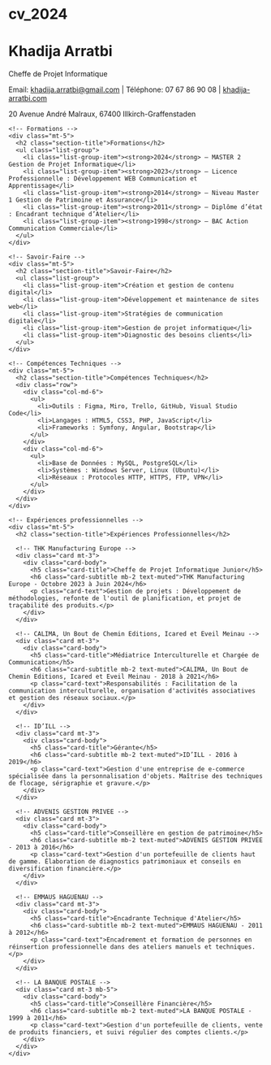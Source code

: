 # cv_2024
<!DOCTYPE html>
<html lang="fr">
<head>
  <meta charset="UTF-8">
  <meta name="viewport" content="width=device-width, initial-scale=1.0">
  <title>CV Khadija Arratbi</title>
  <link href="https://cdn.jsdelivr.net/npm/bootstrap@5.3.0-alpha1/dist/css/bootstrap.min.css" rel="stylesheet">
  <link rel="stylesheet" href="style.css">
</head>
<body>

  <div class="container">
    <!-- En-tête -->
    <div class="text-center mt-5">
      <h1>Khadija Arratbi</h1>
      <p>Cheffe de Projet Informatique</p>
      <p>Email: <a href="mailto:khadija.arratbi@gmail.com">khadija.arratbi@gmail.com</a> | Téléphone: 07 67 86 90 08 | <a href="https://www.khadija-arratbi.com">khadija-arratbi.com</a></p>
      <p>20 Avenue André Malraux, 67400 Illkirch-Graffenstaden</p>
    </div>

    <!-- Formations -->
    <div class="mt-5">
      <h2 class="section-title">Formations</h2>
      <ul class="list-group">
        <li class="list-group-item"><strong>2024</strong> – MASTER 2 Gestion de Projet Informatique</li>
        <li class="list-group-item"><strong>2023</strong> – Licence Professionnelle : Développement WEB Communication et Apprentissage</li>
        <li class="list-group-item"><strong>2014</strong> – Niveau Master 1 Gestion de Patrimoine et Assurance</li>
        <li class="list-group-item"><strong>2011</strong> – Diplôme d’état : Encadrant technique d’Atelier</li>
        <li class="list-group-item"><strong>1998</strong> – BAC Action Communication Commerciale</li>
      </ul>
    </div>

    <!-- Savoir-Faire -->
    <div class="mt-5">
      <h2 class="section-title">Savoir-Faire</h2>
      <ul class="list-group">
        <li class="list-group-item">Création et gestion de contenu digital</li>
        <li class="list-group-item">Développement et maintenance de sites web</li>
        <li class="list-group-item">Stratégies de communication digitale</li>
        <li class="list-group-item">Gestion de projet informatique</li>
        <li class="list-group-item">Diagnostic des besoins clients</li>
      </ul>
    </div>

    <!-- Compétences Techniques -->
    <div class="mt-5">
      <h2 class="section-title">Compétences Techniques</h2>
      <div class="row">
        <div class="col-md-6">
          <ul>
            <li>Outils : Figma, Miro, Trello, GitHub, Visual Studio Code</li>
            <li>Langages : HTML5, CSS3, PHP, JavaScript</li>
            <li>Frameworks : Symfony, Angular, Bootstrap</li>
          </ul>
        </div>
        <div class="col-md-6">
          <ul>
            <li>Base de Données : MySQL, PostgreSQL</li>
            <li>Systèmes : Windows Server, Linux (Ubuntu)</li>
            <li>Réseaux : Protocoles HTTP, HTTPS, FTP, VPN</li>
          </ul>
        </div>
      </div>
    </div>

    <!-- Expériences professionnelles -->
    <div class="mt-5">
      <h2 class="section-title">Expériences Professionnelles</h2>

      <!-- THK Manufacturing Europe -->
      <div class="card mt-3">
        <div class="card-body">
          <h5 class="card-title">Cheffe de Projet Informatique Junior</h5>
          <h6 class="card-subtitle mb-2 text-muted">THK Manufacturing Europe - Octobre 2023 à Juin 2024</h6>
          <p class="card-text">Gestion de projets : Développement de méthodologies, refonte de l'outil de planification, et projet de traçabilité des produits.</p>
        </div>
      </div>

      <!-- CALIMA, Un Bout de Chemin Editions, Icared et Eveil Meinau -->
      <div class="card mt-3">
        <div class="card-body">
          <h5 class="card-title">Médiatrice Interculturelle et Chargée de Communication</h5>
          <h6 class="card-subtitle mb-2 text-muted">CALIMA, Un Bout de Chemin Editions, Icared et Eveil Meinau - 2018 à 2021</h6>
          <p class="card-text">Responsabilités : Facilitation de la communication interculturelle, organisation d'activités associatives et gestion des réseaux sociaux.</p>
        </div>
      </div>

      <!-- ID’ILL -->
      <div class="card mt-3">
        <div class="card-body">
          <h5 class="card-title">Gérante</h5>
          <h6 class="card-subtitle mb-2 text-muted">ID’ILL - 2016 à 2019</h6>
          <p class="card-text">Gestion d'une entreprise de e-commerce spécialisée dans la personnalisation d'objets. Maîtrise des techniques de flocage, sérigraphie et gravure.</p>
        </div>
      </div>

      <!-- ADVENIS GESTION PRIVEE -->
      <div class="card mt-3">
        <div class="card-body">
          <h5 class="card-title">Conseillère en gestion de patrimoine</h5>
          <h6 class="card-subtitle mb-2 text-muted">ADVENIS GESTION PRIVEE - 2013 à 2016</h6>
          <p class="card-text">Gestion d'un portefeuille de clients haut de gamme. Élaboration de diagnostics patrimoniaux et conseils en diversification financière.</p>
        </div>
      </div>

      <!-- EMMAUS HAGUENAU -->
      <div class="card mt-3">
        <div class="card-body">
          <h5 class="card-title">Encadrante Technique d'Atelier</h5>
          <h6 class="card-subtitle mb-2 text-muted">EMMAUS HAGUENAU - 2011 à 2012</h6>
          <p class="card-text">Encadrement et formation de personnes en réinsertion professionnelle dans des ateliers manuels et techniques.</p>
        </div>
      </div>

      <!-- LA BANQUE POSTALE -->
      <div class="card mt-3 mb-5">
        <div class="card-body">
          <h5 class="card-title">Conseillère Financière</h5>
          <h6 class="card-subtitle mb-2 text-muted">LA BANQUE POSTALE - 1999 à 2011</h6>
          <p class="card-text">Gestion d'un portefeuille de clients, vente de produits financiers, et suivi régulier des comptes clients.</p>
        </div>
      </div>
    </div>
  </div>

  <script src="https://cdn.jsdelivr.net/npm/bootstrap@5.3.0-alpha1/dist/js/bootstrap.bundle.min.js"></script>
</body>
</html>
